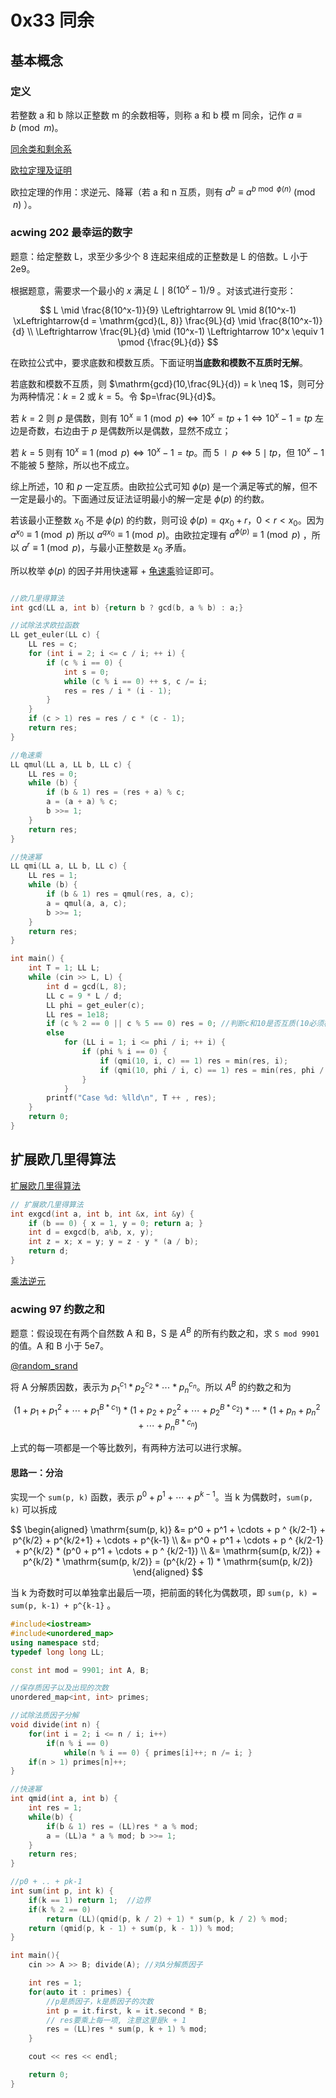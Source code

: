 # 0x33 同余

## 基本概念

### 定义

若整数 a 和 b 除以正整数 m 的余数相等，则称 a 和 b 模 m 同余，记作 $a \equiv b \pmod m$。

[同余类和剩余系](https://oi-wiki.org/math/number-theory/basic/#%E5%90%8C%E4%BD%99%E7%B1%BB%E4%B8%8E%E5%89%A9%E4%BD%99%E7%B3%BB)

[欧拉定理及证明](https://zhuanlan.zhihu.com/p/452185813)

欧拉定理的作用：求逆元、降幂（若 a 和 n 互质，则有 $a^b\equiv a^{b \bmod \phi(n)} \pmod n$ ）。

### acwing 202 最幸运的数字

题意：给定整数 L，求至少多少个 8 连起来组成的正整数是 L 的倍数。L 小于 2e9。

根据题意，需要求一个最小的 $x$ 满足 $L \mid 8(10^x-1) / 9$ 。对该式进行变形：

$$
L \mid \frac{8(10^x-1)}{9} \Leftrightarrow 9L \mid 8(10^x-1) \xLeftrightarrow{d = \mathrm{gcd}(L, 8)} \frac{9L}{d} \mid \frac{8(10^x-1)}{d} \\ \Leftrightarrow \frac{9L}{d} \mid (10^x-1) \Leftrightarrow 10^x \equiv 1 \pmod {\frac{9L}{d}}
$$

在欧拉公式中，要求底数和模数互质。下面证明**当底数和模数不互质时无解**。

若底数和模数不互质，则 $\mathrm{gcd}(10,\frac{9L}{d}) = k \neq 1$，则可分为两种情况：$k=2$ 或 $k=5$。令 $p=\frac{9L}{d}$。

若 $k=2$ 则 $p$ 是偶数，则有 $10^x\equiv{1}\pmod{p} \Leftrightarrow 10^x=tp+1 \Leftrightarrow 10^x - 1=tp$ 左边是奇数，右边由于 $p$ 是偶数所以是偶数，显然不成立；

若 $k=5$ 则有 $10^x\equiv{1}\pmod{p} \Leftrightarrow 10^x - 1=tp$。而 $5 \mid p \Leftrightarrow 5 \mid tp$，但 $10^x - 1$ 不能被 5 整除，所以也不成立。

综上所述，$10$ 和 $p$ 一定互质。由欧拉公式可知 $\phi(p)$ 是一个满足等式的解，但不一定是最小的。下面通过反证法证明最小的解一定是 $\phi(p)$ 的约数。

若该最小正整数 $x_0$ 不是 $\phi(p)$ 的约数，则可设 $\phi(p) = qx_0+r$，$0<r<x_0$。因为 $a^{x_0}\equiv 1\pmod p$ 所以 $a^{qx_0}\equiv 1\pmod p$。由欧拉定理有 $a^{\phi(p)}\equiv 1 \pmod p$ ，所以 $a^r \equiv 1 \pmod p$，与最小正整数是 $x_0$ 矛盾。

所以枚举 $\phi(p)$ 的因子并用快速幂 + [龟速乘](https://blog.csdn.net/Cyan_rose/article/details/83065026)验证即可。

```c++

//欧几里得算法
int gcd(LL a, int b) {return b ? gcd(b, a % b) : a;}

//试除法求欧拉函数
LL get_euler(LL c) {
    LL res = c;
    for (int i = 2; i <= c / i; ++ i) {
        if (c % i == 0) {
            int s = 0;
            while (c % i == 0) ++ s, c /= i;
            res = res / i * (i - 1);
        }
    }
    if (c > 1) res = res / c * (c - 1);
    return res;
}

//龟速乘
LL qmul(LL a, LL b, LL c) {
    LL res = 0;
    while (b) {
        if (b & 1) res = (res + a) % c;
        a = (a + a) % c;
        b >>= 1;
    }
    return res;
}

//快速幂
LL qmi(LL a, LL b, LL c) {
    LL res = 1;
    while (b) {
        if (b & 1) res = qmul(res, a, c);
        a = qmul(a, a, c);
        b >>= 1;
    }
    return res;
}

int main() {
    int T = 1; LL L;
    while (cin >> L, L) {
        int d = gcd(L, 8);
        LL c = 9 * L / d;
        LL phi = get_euler(c);
        LL res = 1e18;
        if (c % 2 == 0 || c % 5 == 0) res = 0; //判断c和10是否互质(10必须模c余1)
        else 
            for (LL i = 1; i <= phi / i; ++ i) {
                if (phi % i == 0) {
                    if (qmi(10, i, c) == 1) res = min(res, i);
                    if (qmi(10, phi / i, c) == 1) res = min(res, phi / i);
                }
            }
        printf("Case %d: %lld\n", T ++ , res);
    }
    return 0;
}
```

## 扩展欧几里得算法

[扩展欧几里得算法](https://oi-wiki.org/math/number-theory/gcd/#%E6%89%A9%E5%B1%95%E6%AC%A7%E5%87%A0%E9%87%8C%E5%BE%97%E7%AE%97%E6%B3%95)

```c++
// 扩展欧几里得算法
int exgcd(int a, int b, int &x, int &y) {
    if (b == 0) { x = 1, y = 0; return a; }
    int d = exgcd(b, a%b, x, y);
    int z = x; x = y; y = z - y * (a / b);
    return d;
}
```

[乘法逆元](https://oi-wiki.org/math/number-theory/inverse/)

### acwing 97 约数之和

题意：假设现在有两个自然数 A 和 B，S 是 $A^B$ 的所有约数之和，求 `S mod 9901` 的值。A 和 B 小于 5e7。

[@random_srand](https://www.acwing.com/solution/content/30343/)

将 A 分解质因数，表示为 $p_1^{c_1}*p_2^{c_2}*\cdots *p_n^{c_n}$。所以 $A^B$ 的约数之和为

$$
(1+p_1+p_1^2+\cdots+p_1^{B*c_1})*(1+p_2+p_2^2+\cdots+p_2^{B*c_2})*\cdots*(1+p_n+p_n^2+\cdots+p_n^{B*c_n})
$$

上式的每一项都是一个等比数列，有两种方法可以进行求解。

#### 思路一：分治

实现一个 `sum(p, k)` 函数，表示 $p^0 + p^1 + \cdots + p ^ {k-1}$。当 k 为偶数时，`sum(p, k)` 可以拆成

$$
\begin{aligned}
\mathrm{sum(p, k)} &= p^0 + p^1 + \cdots + p ^ {k/2-1} + p^{k/2} + p^{k/2+1} + \cdots + p^{k-1} \\
&= p^0 + p^1 + \cdots + p ^ {k/2-1} + p^{k/2} * (p^0 + p^1 + \cdots + p ^ {k/2-1}) \\
&= \mathrm{sum(p, k/2)} + p^{k/2} * \mathrm{sum(p, k/2)} = (p^{k/2} + 1) * \mathrm{sum(p, k/2)}
\end{aligned}
$$

当 k 为奇数时可以单独拿出最后一项，把前面的转化为偶数项，即 `sum(p, k) = sum(p, k-1) + p^{k-1}` 。

```c++
#include<iostream>
#include<unordered_map>
using namespace std;
typedef long long LL;

const int mod = 9901; int A, B;

//保存质因子以及出现的次数
unordered_map<int, int> primes;

//试除法质因子分解
void divide(int n) {
    for(int i = 2; i <= n / i; i++) 
        if(n % i == 0) 
            while(n % i == 0) { primes[i]++; n /= i; }
    if(n > 1) primes[n]++;
}

//快速幂
int qmid(int a, int b) {
    int res = 1;
    while(b) {
        if(b & 1) res = (LL)res * a % mod;
        a = (LL)a * a % mod; b >>= 1;
    }
    return res;
}

//p0 + .. + pk-1
int sum(int p, int k) {
    if(k == 1) return 1;  //边界
    if(k % 2 == 0) 
        return (LL)(qmid(p, k / 2) + 1) * sum(p, k / 2) % mod;
    return (qmid(p, k - 1) + sum(p, k - 1)) % mod;
}

int main(){
    cin >> A >> B; divide(A); //对A分解质因子

    int res = 1;
    for(auto it : primes) {
        //p是质因子，k是质因子的次数
        int p = it.first, k = it.second * B;
        // res要乘上每一项, 注意这里是k + 1
        res = (LL)res * sum(p, k + 1) % mod;
    }

    cout << res << endl;

    return 0;
}
```